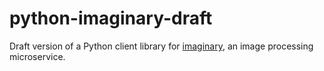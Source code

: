 # python-imaginary-draft

Draft version of a Python client library for [imaginary](https://github.com/h2non/imaginary), an image processing microservice.
